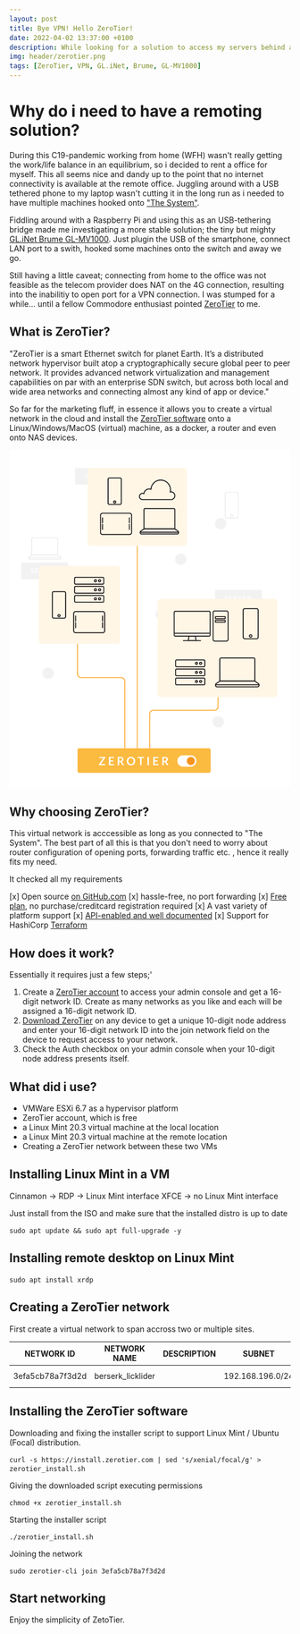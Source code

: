 ```yaml
---
layout: post
title: Bye VPN! Hello ZeroTier!
date: 2022-04-02 13:37:00 +0100
description: While looking for a solution to access my servers behind a NAT/routed network i stumbled upon ZeroTier. This leverages the VPN capabiities to a out-of-this-world next dimension, everything is super simple and cloud driven. 
img: header/zerotier.png
tags: [ZeroTier, VPN, GL.iNet, Brume, GL-MV1000]
---
```

# Why do i need to have a remoting solution?

During this C19-pandemic working from home (WFH) wasn't really getting the work/life balance in an equilibrium, so i decided to rent a office for myself. This all seems nice and dandy up to the point that no internet connectivity is available at the remote office. Juggling around with a USB tethered phone to my laptop wasn't cutting it in the long run as i needed to have multiple machines hooked onto ["The System"](https://en.wikipedia.org/wiki/Internet).

Fiddling around with a Raspberry Pi and using this as an USB-tethering bridge made me investigating a more stable solution; the tiny but mighty [GL.iNet Brume GL-MV1000](https://www.gl-inet.com/products/gl-mv1000/). Just plugin the USB of the smartphone, connect LAN port to a swith, hooked some machines onto the switch and away we go.

Still having a little caveat; connecting from home to the office was not feasible as the telecom provider does NAT on the 4G connection, resulting into the inabilitiy to open port for a VPN connection. I was stumped for a while... until a fellow Commodore enthusiast pointed [ZeroTier](https://www.zerotier.com/) to me.

## What is ZeroTier?

"ZeroTier is a smart Ethernet switch for planet Earth. It’s a distributed network hypervisor built atop a cryptographically secure global peer to peer network. It provides advanced network virtualization and management capabilities on par with an enterprise SDN switch, but across both local and wide area networks and connecting almost any kind of app or device."

So far for the marketing fluff, in essence it allows you to create a virtual network in the cloud and install the [ZeroTier software](https://www.zerotier.com/download/) onto a Linux/Windows/MacOS (virtual) machine, as a docker, a router and even onto NAS devices.

![](/assets/img/ZT_NetworkGraphic_Homepage.png)

## Why choosing ZeroTier?

This virtual network is acccessible as long as you connected to "The System". The best part of all this is that you don't need to worry about router configuration of opening ports, forwarding traffic etc. , hence it really fits my need.

It checked all my requirements

[x] Open source [on GitHub.com](https://github.com/zerotier)
[x] hassle-free, no port forwarding
[x] [Free plan](https://www.zerotier.com/pricing/), no purchase/creditcard registration required
[x] A vast variety of platform support
[x] [API-enabled and well documented](https://docs.zerotier.com/central/v1/)
[x] Support for HashiCorp [Terraform](https://docs.zerotier.com/terraform/quickstart)

## How does it work?

Essentially it requires just a few steps;'

1. Create a [ZeroTier account](https://accounts.zerotier.com/auth/realms/zerotier/protocol/openid-connect/registrations?client_id=zt-central&redirect_uri=https%3A%2F%2Fmy.zerotier.com%2Fapi%2F_auth%2Foidc%2Fcallback&response_type=code&scope=openid+profile+email+offline_access&state=state) to access your admin console and get a 16-digit network ID. Create as many networks as you like and each will be assigned a 16-digit network ID.
2. [Download ZeroTier](https://www.zerotier.com/download/) on any device to get a unique 10-digit node address and enter your 16-digit network ID into the join network field on the device to request access to your network.
3. Check the Auth checkbox on your admin console when your 10-digit node address presents itself.

## What did i use?

* VMWare ESXi 6.7 as a hypervisor platform
* ZeroTier account, which is free
* a Linux Mint 20.3 virtual machine at the local location
* a Linux Mint 20.3 virtual machine at the remote location
* Creating a ZeroTier network between these two VMs

## Installing Linux Mint in a VM

Cinnamon -> RDP -> Linux Mint interface
XFCE -> no Linux Mint interface

Just install from the ISO and make sure that the installed distro is up to date

    sudo apt update && sudo apt full-upgrade -y

## Installing remote desktop on Linux Mint

    sudo apt install xrdp

## Creating a ZeroTier network

First create a virtual network to span accross two or multiple sites.

| NETWORK ID        | NETWORK NAME      | DESCRIPTION   | SUBNET            | NODES | CREATED       |
| ---               | ---               | ---           | ---               | ---   | ---           | 
| 3efa5cb78a7f3d2d  | berserk_licklider |               | 192.168.196.0/24  | 0/0   | 2022-04-02    |

## Installing the ZeroTier software

Downloading and fixing the installer script to support Linux Mint / Ubuntu (Focal) distribution.

    curl -s https://install.zerotier.com | sed 's/xenial/focal/g' > zerotier_install.sh 

Giving the downloaded script executing permissions

    chmod +x zerotier_install.sh

Starting the installer script

    ./zerotier_install.sh 

Joining the network 

    sudo zerotier-cli join 3efa5cb78a7f3d2d

## Start networking

Enjoy the simplicity of ZetoTier.
